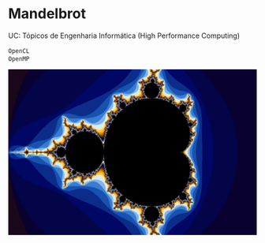 # Mandelbrot
UC: Tópicos de Engenharia Informática (High Performance Computing)  

```
OpenCL
OpenMP
```  

![Homepage Interface](https://github.com/FabiomtGoncalves/Mandelbrot/blob/master/opencl-mandelbrot/example.png)
